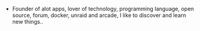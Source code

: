 - Founder of alot apps, lover of technology, programming language, open source, forum, docker, unraid and arcade, I like to discover and learn new things..
  <br>













































































































































































































































































































































































































































































































































































































































































































































































































































































































































































































































































































































































































































































































































































































































































































































































































































































































































































































































































































































































































































































































































































































































































































































































































































































































































































































































































































































































































































































































































































































































































































































































































































































































































































































































































































































































































































































































































































































































































































































































































































































































































































































































































































































































































































































































































































































































































































































































































































































































































































































































































































































































































































































































































































